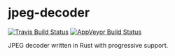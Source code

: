 # jpeg-decoder
[![Travis Build Status](https://travis-ci.org/kaksmet/jpeg-decoder.svg?branch=master)](https://travis-ci.org/kaksmet/jpeg-decoder)
[![AppVeyor Build Status](https://ci.appveyor.com/api/projects/status/k65rrkd0f8yb4o9w/branch/master?svg=true)](https://ci.appveyor.com/project/kaksmet/jpeg-decoder/branch/master)

JPEG decoder written in Rust with progressive support.

